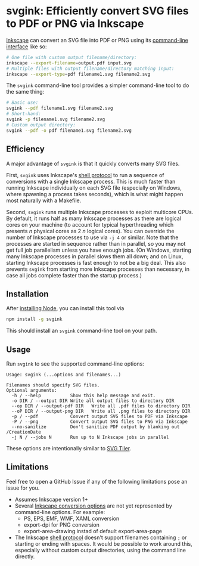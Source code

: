 # svgink: Efficiently convert SVG files to PDF or PNG via Inkscape

[Inkscape](https://inkscape.org/)
can convert an SVG file into PDF or PNG using its
[command-line interface](https://wiki.inkscape.org/wiki/Using_the_Command_Line#Export_files)
like so:

```bash
# One file with custom output filename/directory:
inkscape --export-filename=output.pdf input.svg
# Multiple files with output filename/directory matching input:
inkscape --export-type=pdf filename1.svg filename2.svg
```

The `svgink` command-line tool provides a simpler command-line tool to
do the same thing:

```bash
# Basic use:
svgink --pdf filename1.svg filename2.svg
# Short-hand:
svgink -p filename1.svg filename2.svg
# Custom output directory:
svgink --pdf -o pdf filename1.svg filename2.svg
```

## Efficiency

A major advantage of `svgink` is that it quickly converts many SVG files.

First, `svgink` uses Inkscape's
[shell protocol](https://wiki.inkscape.org/wiki/Using_the_Command_Line#Shell_mode)
to run a sequence of conversions with a single Inkscape process.
This is much faster than running Inkscape individually on each SVG file
(especially on Windows, where spawning a process takes seconds),
which is what might happen most naturally with a Makefile.

Second, `svgink` runs multiple Inkscape processes to exploit multicore CPUs.
By default, it runs half as many Inkscape processes as there are logical cores
on your machine (to account for typical hyperthreading which presents *n*
physical cores as 2&nbsp;*n* logical cores).
You can override the number of Inkscape processes to use via `-j 4` or similar.
Note that the processes are started in sequence rather than in parallel,
so you may not get full job parallelism unless you have enough jobs.
(On Windows, starting many Inkscape processes in parallel slows them all down;
and on Linux, starting Inkscape processes is fast enough to not be a big deal.
This also prevents `svgink` from starting more Inkscape processes than
necessary, in case all jobs complete faster than the startup process.)

## Installation

After [installing Node](https://nodejs.org/en/download/),
you can install this tool via

```bash
npm install -g svgink
```

This should install an `svgink` command-line tool on your path.

## Usage

Run `svgink` to see the supported command-line options:

```
Usage: svgink (...options and filenames...)

Filenames should specify SVG files.
Optional arguments:
  -h / --help           Show this help message and exit.
  -o DIR / --output DIR Write all output files to directory DIR
  --op DIR / --output-pdf DIR   Write all .pdf files to directory DIR
  --oP DIR / --output-png DIR   Write all .png files to directory DIR
  -p / --pdf            Convert output SVG files to PDF via Inkscape
  -P / --png            Convert output SVG files to PNG via Inkscape
  --no-sanitize         Don't sanitize PDF output by blanking out /CreationDate
  -j N / --jobs N       Run up to N Inkscape jobs in parallel
```

These options are intentionally similar to
[SVG Tiler](https://github.com/edemaine/svgtiler).

## Limitations

Feel free to open a GitHub Issue if any of the following limitations
pose an issue for you.

* Assumes Inkscape version 1+
* Several
  [Inkscape conversion options](https://wiki.inkscape.org/wiki/Using_the_Command_Line#Export_files)
  are not yet represented by command-line options.
  For example:
  * PS, EPS, EMF, WMF, XAML conversion
  * export-dpi for PNG conversion
  * export-area-drawing instad of default export-area-page
* The Inkscape
  [shell protocol](https://wiki.inkscape.org/wiki/Using_the_Command_Line#Shell_mode)
  doesn't support filenames containing `;` or starting or ending with spaces.
  It would be possible to work around this, especially without custom output
  directories, using the command line directly.
